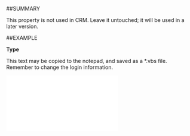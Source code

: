 

##SUMMARY

This property is not used in CRM. Leave it untouched; it will be used in a later version.


##EXAMPLE

**Type**

This text may be copied to the notepad, and saved as a *.vbs file. Remember to change the login information.

![](../../Examples/vbs/SOUrl.Type.vbs.txt)





